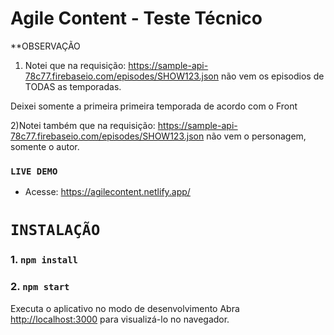 # Agile Content - Teste Técnico



**OBSERVAÇÃO
1) Notei que na requisição: https://sample-api-78c77.firebaseio.com/episodes/SHOW123.json
não vem os episodios de TODAS as temporadas.

Deixei somente a primeira primeira temporada de acordo com o Front

2)Notei  também que na requisição: https://sample-api-78c77.firebaseio.com/episodes/SHOW123.json
não vem o personagem, somente o autor.



### `LIVE DEMO`

- Acesse: https://agilecontent.netlify.app/

# `INSTALAÇÃO`

### 1.  `npm install`

### 2. `npm start`

Executa o aplicativo no modo de desenvolvimento
Abra [http://localhost:3000](http://localhost:3000) para visualizá-lo no navegador.

